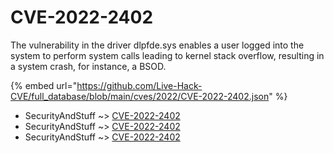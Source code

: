 # CVE-2022-2402

The vulnerability in the driver dlpfde.sys enables a user logged into the system to perform system calls leading to kernel stack overflow, resulting in a system crash, for instance, a BSOD.

{% embed url="https://github.com/Live-Hack-CVE/full_database/blob/main/cves/2022/CVE-2022-2402.json" %}


* SecurityAndStuff ~> [CVE-2022-2402](https://www.alice-snow.ru/2022/database/cve-2022-2402/cve-2022-2402-securityandstuff)
* SecurityAndStuff ~> [CVE-2022-2402](https://www.alice-snow.ru/2022/database/cve-2022-2402/cve-2022-2402-securityandstuff)
* SecurityAndStuff ~> [CVE-2022-2402](https://www.alice-snow.ru/2022/database/cve-2022-2402/cve-2022-2402-securityandstuff)
